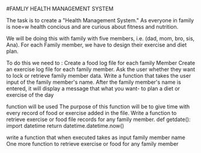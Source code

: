 #FAMLIY HEALTH MANAGEMENT SYSTEM




 The task is to create a "Health Management System." As everyone in family is noe=w health concious and are curious about fitness and nutrition.
 
 We will be doing this with family with five members, i.e. (dad, mom, bro, sis, Ana).
 For each Family member, we have to design their exercise and diet plan.

 To do this we need to :
 Create a food log file for each family Member
 Create an exercise log file for each family member.
 Ask the user whether they want to lock or retrieve family member data.
 Write a function that takes the user input of the family member's name.
 After the family member's name is entered, it will display a message that what you want- to plan a diet or exercise of the day

 function will be used 
 The purpose of this function will be to give time with every record of food
 or exercise added in the file.
 Write a function to retrieve exercise or food file records for any family member.
 def getdate():
     import datetime
     return datetime.datetime.now()

 
 write a function that when executed takes as input family member name
 One more function to retrieve exercise or food for any family member
